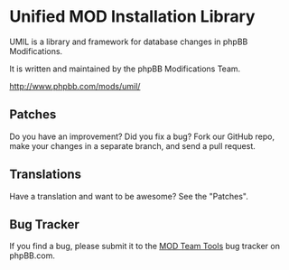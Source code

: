 # Unified MOD Installation Library

UMIL is a library and framework for database changes in phpBB Modifications.

It is written and maintained by the phpBB Modifications Team.

http://www.phpbb.com/mods/umil/

## Patches

Do you have an improvement?  Did you fix a bug?  Fork our GitHub repo, make your changes in a separate branch, and send a pull request.

## Translations

Have a translation and want to be awesome?  See the "Patches".

## Bug Tracker

If you find a bug, please submit it to the [MOD Team Tools](http://www.phpbb.com/bugs/modteamtools/) bug tracker on phpBB.com.
